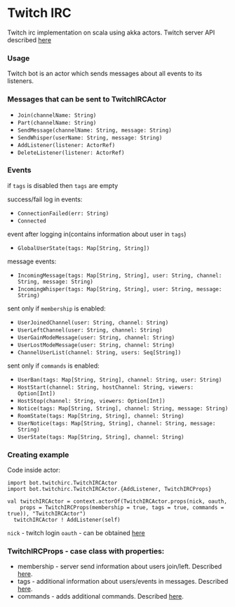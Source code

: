 # Twitch IRC
Twitch irc implementation on scala using akka actors. Twitch server API described [here](https://dev.twitch.tv/docs/irc)
### Usage
Twitch bot is an actor which sends messages about all events to its listeners.
### Messages that can be sent to TwitchIRCActor
* ```Join(channelName: String)```
* ```Part(channelName: String)```
* ```SendMessage(channelName: String, message: String)```
* ```SendWhisper(userName: String, message: String)```
* ```AddListener(listener: ActorRef)```
* ```DeleteListener(listener: ActorRef)```
### Events
if ```tags``` is disabled then ```tags``` are empty

success/fail log in events:
* ```ConnectionFailed(err: String)```
* ```Connected```

event after logging in(contains information about user in ```tags```)
* ```GlobalUserState(tags: Map[String, String])```

message events:
* ```IncomingMessage(tags: Map[String, String], user: String, channel: String, message: String)```
* ```IncomingWhisper(tags: Map[String, String], user: String, message: String)```

sent only if ```membership``` is enabled:
* ```UserJoinedChannel(user: String, channel: String)```
* ```UserLeftChannel(user: String, channel: String)```
* ```UserGainModeMessage(user: String, channel: String)```
* ```UserLostModeMessage(user: String, channel: String)```
* ```ChannelUserList(channel: String, users: Seq[String])```

sent only if ```commands``` is enabled:
* ```UserBan(tags: Map[String, String], channel: String, user: String)```
* ```HostStart(channel: String, hostChannel: String, viewers: Option[Int])```
* ```HostStop(channel: String, viewers: Option[Int])```
* ```Notice(tags: Map[String, String], channel: String, message: String)```
* ```RoomState(tags: Map[String, String], channel: String)```
* ```UserNotice(tags: Map[String, String], channel: String, message: String)```
* ```UserState(tags: Map[String, String], channel: String)```

### Creating example
Code inside actor:
```
import bot.twitchirc.TwitchIRCActor
import bot.twitchirc.TwitchIRCActor.{AddListener, TwitchIRCProps}

val twitchIRCActor = context.actorOf(TwitchIRCActor.props(nick, oauth,
    props = TwitchIRCProps(membership = true, tags = true, commands = true)), "TwitchIRCActor")
  twitchIRCActor ! AddListener(self)
```
```nick``` - twitch login
```oauth``` - can be obtained [here](https://twitchapps.com/tmi/)
### TwitchIRCProps - case class with properties:
* membership - server send information about users join/left. Described [here](https://dev.twitch.tv/docs/irc#twitch-irc-capability-membership).
* tags - additional information about users/events in messages. Described [here](https://dev.twitch.tv/docs/irc#twitch-irc-capability-tags).
* commands - adds additional commands. Described [here](https://dev.twitch.tv/docs/irc#twitch-irc-capability-commands).